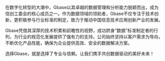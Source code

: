 在数字化转型的大潮中，Gbase以其卓越的数据管理和分析能力脱颖而出，成为信创工委会的核心成员之一。作为数据领域的领航者，Gbase不仅专注于技术创新，更积极参与行业标准的制定，致力于推动中国信息技术应用创新产业的发展。

Gbase凭借其深厚的技术积累和前瞻性的视野，成功跻身“数据”标准制定者的行列，为行业的规范化发展提供了强有力的支持。公司始终坚持以客户需求为导向，不断优化产品性能，确保为企业提供高效、安全的数据解决方案。

选择Gbase，就是选择了专业与信赖。让我们携手共创数据驱动的美好未来！